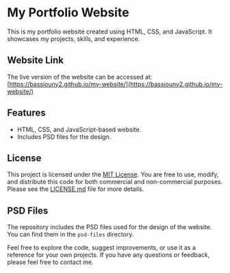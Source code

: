 # My Portfolio Website

This is my portfolio website created using HTML, CSS, and JavaScript. It showcases my projects, skills, and experience.

## Website Link
The live version of the website can be accessed at: [https://bassiouny2.github.io/my-website/](https://bassiouny2.github.io/my-website/)

## Features
- HTML, CSS, and JavaScript-based website.
- Includes PSD files for the design.

## License
This project is licensed under the [MIT License](LICENSE.md). You are free to use, modify, and distribute this code for both commercial and non-commercial purposes. Please see the [LICENSE.md](LICENSE.md) file for more details.

## PSD Files
The repository includes the PSD files used for the design of the website. You can find them in the `psd-files` directory.

Feel free to explore the code, suggest improvements, or use it as a reference for your own projects. If you have any questions or feedback, please feel free to contact me.

